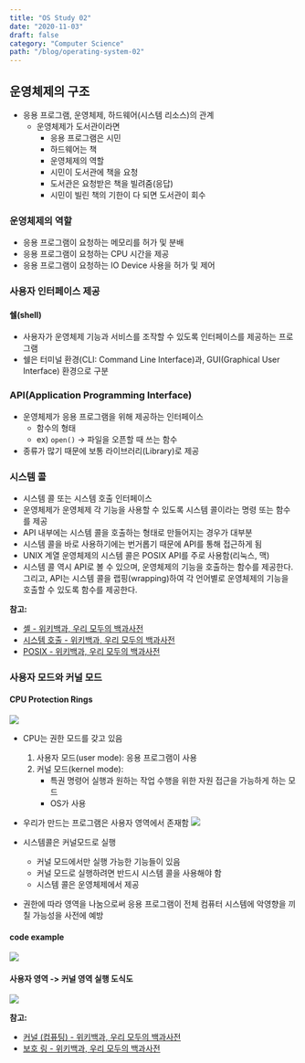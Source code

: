 ```yaml
---
title: "OS Study 02"
date: "2020-11-03"
draft: false
category: "Computer Science"
path: "/blog/operating-system-02"
---
```


## 운영체제의 구조

- 응용 프로그램, 운영체제, 하드웨어(시스템 리소스)의 관계
  - 운영체제가 도서관이라면
    - 응용 프로그램은 시민
    - 하드웨어는 책
    - 운영체제의 역할
    - 시민이 도서관에 책을 요청
    - 도서관은 요청받은 책을 빌려줌(응답)
    - 시민이 빌린 책의 기한이 다 되면 도서관이 회수

### 운영체제의 역할

- 응용 프로그램이 요청하는 메모리를 허가 및 분배
- 응용 프로그램이 요청하는 CPU 시간을 제공
- 응용 프로그램이 요청하는 IO Device 사용을 허가 및 제어

### 사용자 인터페이스 제공

#### 쉘(shell)

- 사용자가 운영체제 기능과 서비스를 조작할 수 있도록 인터페이스를 제공하는 프로그램
- 쉘은 터미널 환경(CLI: Command Line Interface)과, GUI(Graphical User Interface) 환경으로 구분

### API(Application Programming Interface)

- 운영체제가 응용 프로그램을 위해 제공하는 인터페이스
  - 함수의 형태
  - ex) `open()` -> 파일을 오픈할 때 쓰는 함수
- 종류가 많기 때문에 보통 라이브러리(Library)로 제공

### 시스템 콜

- 시스템 콜 또는 시스템 호출 인터페이스
- 운영체제가 운영체제 각 기능을 사용할 수 있도록 시스템 콜이라는 명령 또는 함수를 제공
- API 내부에는 시스템 콜을 호출하는 형태로 만들어지는 경우가 대부분
- 시스템 콜을 바로 사용하기에는 번거롭기 때문에 API를 통해 접근하게 됨
- UNIX 계열 운영체제의 시스템 콜은 POSIX API를 주로 사용함(리눅스, 맥)
- 시스템 콜 역시 API로 볼 수 있으며, 운영체제의 기능을 호출하는 함수를 제공한다. 그리고, API는 시스템 콜을 랩핑(wrapping)하여 각 언어별로 운영체제의 기능을 호출할 수 있도록 함수를 제공한다.

**참고:**

- [셸 - 위키백과, 우리 모두의 백과사전](https://ko.wikipedia.org/wiki/%EC%85%B8)
- [시스템 호출 - 위키백과, 우리 모두의 백과사전](https://ko.wikipedia.org/wiki/%EC%8B%9C%EC%8A%A4%ED%85%9C_%ED%98%B8%EC%B6%9C)
- [POSIX - 위키백과, 우리 모두의 백과사전](https://ko.wikipedia.org/wiki/POSIX)

### 사용자 모드와 커널 모드

#### CPU Protection Rings

![](https://upload.wikimedia.org/wikipedia/commons/thumb/2/2f/Priv_rings.svg/1280px-Priv_rings.svg.png)

- CPU는 권한 모드를 갖고 있음
  1. 사용자 모드(user mode): 응용 프로그램이 사용
  2. 커널 모드(kernel mode):
     - 특권 명령어 실행과 원하는 작업 수행을 위한 자원 접근을 가능하게 하는 모드
     - OS가 사용
- 우리가 만드는 프로그램은 사용자 영역에서 존재함
  ![](https://kwonsoonwoo.github.io/assets/Operating%20System/protectionring2.png)

- 시스템콜은 커널모드로 실행
  - 커널 모드에서만 실행 가능한 기능들이 있음
  - 커널 모드로 실행하려면 반드시 시스템 콜을 사용해야 함
  - 시스템 콜은 운영체제에서 제공
- 권한에 따라 영역을 나눔으로써 응용 프로그램이 전체 컴퓨터 시스템에 악영향을 끼칠 가능성을 사전에 예방

#### code example

![](https://user-images.githubusercontent.com/40616436/75624981-f9db3380-5bfc-11ea-8d18-17bcea6482f4.png)

#### 사용자 영역 -> 커널 영역 실행 도식도

![](https://miro.medium.com/max/1091/1*t2-zohRaFxxqHFF-xDPOWA.png)

**참고:**

- [커널 (컴퓨팅) - 위키백과, 우리 모두의 백과사전](<https://ko.wikipedia.org/wiki/%EC%BB%A4%EB%84%90_(%EC%BB%B4%ED%93%A8%ED%8C%85)>)
- [보호 링 - 위키백과, 우리 모두의 백과사전](https://ko.wikipedia.org/wiki/%EB%B3%B4%ED%98%B8_%EB%A7%81)
